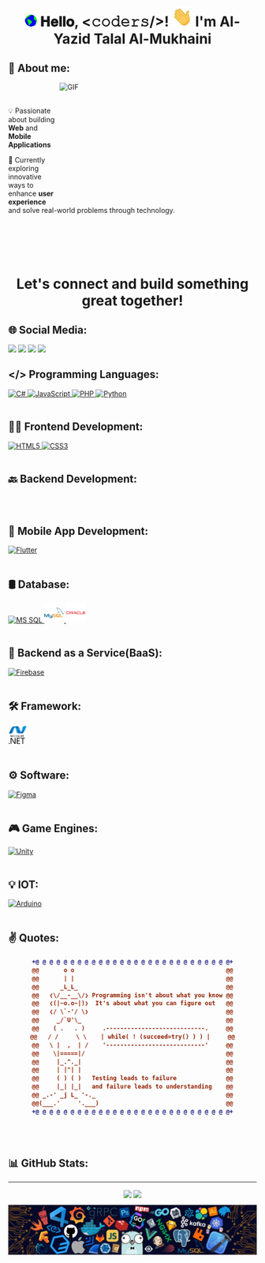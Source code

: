 <h1 align="center">
  <img src="gif/Earth.gif" width="24px"/>
  𝐇𝐞𝐥𝐥𝐨, &lt;𝚌𝚘𝚍𝚎𝚛𝚜/&gt;!
  <img src="gif/Hi.gif" width="40px" />
  I'm Al-Yazid Talal Al-Mukhaini
</h1>

## 🌟 About me:
<img align="right" height="250" width="400" alt="GIF" src="https://camo.githubusercontent.com/0499a9d17248b0ef56dae9a63b09b16cc07d7a02f579fdc0a7cb81975dafbebb/68747470733a2f2f6d69726f2e6d656469756d2e636f6d2f6d61782f3638302f302a37513379765349765f7430696f4a2d5a2e676966"/>
<br/>
<br/>

💡 Passionate about building **Web** and **Mobile Applications**  <br/>

📱 Currently exploring innovative ways to enhance **user experience** and solve real-world problems through technology. 
<br/>
<br/>
<br/>
<br/>
<br/>
<br/>
<h1 align="center"> Let's connect and build something great together!</h1>

## 🌐 Social Media:
<a href="https://linkedin.com/in/alyazidt" target="_blank" rel="noopener noreferrer"><img src="https://img.icons8.com/clouds/90/4a90e2/linkedin.png"/></a>
<a href="mailto:alyazid88@gmail.com" target="_blank" rel="noopener noreferrer"><img src="https://img.icons8.com/clouds/90/4a90e2/gmail.png"/></a>
<a href="https://api.whatsapp.com/send?phone=96294315" target="_blank" rel="noopener noreferrer"><img src="https://img.icons8.com/clouds/90/000000/whatsapp.png"/></a>
<a href="https://instagram.com/alyazidt" target="_blank" rel="noopener noreferrer"><img src="https://img.icons8.com/?size=100&id=TSZw5VixabhS&format=png&color=000000"/></a>



## </> Programming Languages:

<!-- C# -->
  <a href="https://www.w3schools.com/cs/" target="_blank" rel="noreferrer">
    <img src="https://img.icons8.com/?size=100&id=55205&format=png&color=456e35" alt="C#" width="40" height="40"/>
  </a>

  <!-- JavaScript -->
  <a href="https://developer.mozilla.org/en-US/docs/Web/JavaScript" target="_blank" rel="noreferrer">
    <img src="https://img.icons8.com/?size=100&id=39854&format=png&color=456e35" alt="JavaScript" width="40" height="40"/>
  </a>

  <!-- PHP -->
  <a href="https://www.php.net" target="_blank" rel="noreferrer">
    <img src="https://img.icons8.com/?size=100&id=10232&format=png&color=456e35" alt="PHP" width="40" height="40"/>
  </a>

  <!-- Python -->
  <a href="https://www.python.org" target="_blank" rel="noreferrer">
    <img src="https://img.icons8.com/?size=100&id=12592&format=png&color=456e35" alt="Python" width="40" height="40"/>
  </a>


<br/>
<br/>


## 👨‍💻 Frontend Development:


<!-- HTML5 -->
  <a href="https://www.w3.org/html/" target="_blank" rel="noreferrer">
    <img src="https://img.icons8.com/?size=100&id=10246&format=png&color=456e35" alt="HTML5" width="40" height="40"/>
  </a>
  
  <!-- CSS -->
  <a href="https://www.w3schools.com/css/" target="_blank" rel="noreferrer">
    <img src="https://img.icons8.com/?size=100&id=10236&format=png&color=456e35" alt="CSS3" width="40" height="40"/>
  </a>

  
  
<br/>
<br/>

## 🔙 Backend Development:

<!-- ASP.NET -->
  

<br/>
<br/>

## 📱 Mobile App Development:
  <!-- Flutter -->
  <a href="https://flutter.dev" target="_blank" rel="noreferrer">
    <img src="https://img.icons8.com/?size=100&id=-AszLOZlCRQ0&format=png&color=456e35" alt="Flutter" width="40" height="40"/>
  </a>

<br/>
<br/>

## 🛢 Database:
  <!-- MS SQL Server -->
  <a href="https://www.microsoft.com/en-us/sql-server" target="_blank" rel="noreferrer">
    <img src="https://img.icons8.com/?size=100&id=10429&format=png&color=456e35" alt="MS SQL" width="40" height="40"/>
  </a>

  <!-- MySQL -->
  <a href="https://www.mysql.com/" target="_blank" rel="noreferrer">
    <img src="https://raw.githubusercontent.com/devicons/devicon/master/icons/mysql/mysql-original-wordmark.svg" alt="MySQL" width="40" height="40"/>
  </a>

  <!-- Oracle -->
  <a href="https://www.oracle.com/" target="_blank" rel="noreferrer">
    <img src="https://raw.githubusercontent.com/devicons/devicon/master/icons/oracle/oracle-original.svg" alt="Oracle" width="40" height="40"/>
  </a>

<br/>
<br/>

## 💼 Backend as a Service(BaaS):
  <!-- Firebase -->
  <a href="https://firebase.google.com/" target="_blank" rel="noreferrer">
    <img src="https://www.vectorlogo.zone/logos/firebase/firebase-icon.svg" alt="Firebase" width="40" height="40"/>
  </a>

<br/>
<br/>

## 🛠️ Framework:
  <!-- .NET -->
  <a href="https://dotnet.microsoft.com/" target="_blank" rel="noreferrer">
    <img src="https://raw.githubusercontent.com/devicons/devicon/master/icons/dot-net/dot-net-original-wordmark.svg" alt=".NET" width="40" height="40"/>
  </a>

<br/>
<br/>

## ⚙️ Software:
  <!-- Figma -->
  <a href="https://www.figma.com/" target="_blank" rel="noreferrer">
    <img src="https://www.vectorlogo.zone/logos/figma/figma-icon.svg" alt="Figma" width="40" height="40"/>
  </a>

<br/>
<br/>

## 🎮 Game Engines:
  <!-- Unity -->
  <a href="https://unity.com/" target="_blank" rel="noreferrer">
    <img src="https://www.vectorlogo.zone/logos/unity3d/unity3d-icon.svg" alt="Unity" width="40" height="40"/>
  </a>


<br/>
<br/>
  
## 💡 IOT:
  <!-- Arduino -->
  <a href="https://www.arduino.cc/" target="_blank" rel="noreferrer">
    <img src="https://cdn.worldvectorlogo.com/logos/arduino-1.svg" alt="Arduino" width="40" height="40"/>
  </a>

  









<br/>
<br/>

## ✌️ Quotes:
<h4 align="center">
  
```diff
+@ @ @ @ @ @ @ @ @ @ @ @ @ @ @ @ @ @ @ @ @ @ @ @ @ @ @ @+
@@       o o                                           @@
@@       | |                                           @@
@@      _L_L_                                          @@
@@   ❮\/__-__\/❯ Programming isn't about what you know @@
@@   ❮(|~o.o~|)❯  It's about what you can figure out   @@
@@   ❮/ \`-'/ \❯                                       @@
@@     _/`U'\_                                         @@
@@    ( .   . )     .----------------------------.     @@
@@   / /     \ \    | while( ! (succeed=try() ) ) |     @@
@@   \ |  ,  | /    '----------------------------'     @@
@@    \|=====|/                                        @@
@@     |_.^._|                                         @@
@@     | |"| |                                         @@
@@     ( ) ( )   Testing leads to failure              @@
@@     |_| |_|   and failure leads to understanding    @@
@@ _.-' _j L_ '-._                                     @@
@@(___.'     '.___)                                    @@
+@ @ @ @ @ @ @ @ @ @ @ @ @ @ @ @ @ @ @ @ @ @ @ @ @ @ @ @+
```

</h4>  
<br/>
<br/>

## 📊 GitHub Stats:
---
<p align="center">
    <img align="center" src="https://github-readme-stats.vercel.app/api?username=alyazidt&show_icons=true&hide_border=true&title_color=94b4a4&amp&icon_color=FFFFFF&amp&text_color=FFFFFF&amp&bg_color=000000&count_private=true&include_all_commits=true"/>
    <img align="center" height="195px" src="https://github-readme-stats.vercel.app/api/top-langs/?username=alyazidt&text_color=FFFFFF&bg_color=000000&title_color=94b4a4&langs_count=15&layout=compact&hide_border=true" />
</p>



![footer](img/footer.webp)
